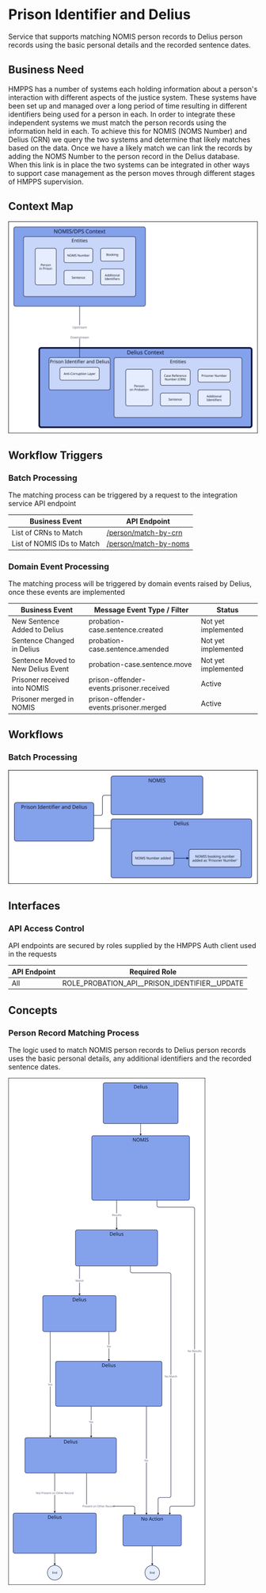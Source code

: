 # Prison Identifier and Delius

Service that supports matching NOMIS person records to Delius person records using the basic personal details and the
recorded sentence dates.

## Business Need

HMPPS has a number of systems each holding information about a person's interaction with different aspects of the justice system. These systems have been set up and managed over a long period of time resulting in different identifiers being used for a person in each. In order to integrate these independent systems we must match the person records using the information held in each. To achieve this for NOMIS (NOMS Number) and Delius (CRN) we query the two systems and determine that likely matches based on the data. Once we have a likely match we can link the records by adding the NOMS Number to the person record in the Delius database. When this link is in place the two systems can be integrated in other ways to support case management as the person moves through different stages of HMPPS supervision.

## Context Map

![Context Map](../../doc/tech-docs/source/images/prison-identifier-and-delius-context-map.svg)

## Workflow Triggers

### Batch Processing

The matching process can be triggered by a request to the integration service API endpoint

| Business Event             | API Endpoint                                                                                                                                                                              |
|----------------------------|-------------------------------------------------------------------------------------------------------------------------------------------------------------------------------------------|
| List of CRNs to Match      | [/person/match-by-crn](https://ministryofjustice.github.io/hmpps-probation-integration-services/tech-docs/projects/prison-identifier-and-delius/api-reference.html#person-match-by-crn)   |
| List of NOMIS IDs to Match | [/person/match-by-noms](https://ministryofjustice.github.io/hmpps-probation-integration-services/tech-docs/projects/prison-identifier-and-delius/api-reference.html#person-match-by-noms) |

### Domain Event Processing

The matching process will be triggered by domain events raised by Delius, once these events are implemented

| Business Event                     | Message Event Type / Filter              | Status              |
|------------------------------------|------------------------------------------|---------------------|
| New Sentence Added to Delius       | probation-case.sentence.created          | Not yet implemented |
| Sentence Changed in Delius         | probation-case.sentence.amended          | Not yet implemented |
| Sentence Moved to New Delius Event | probation-case.sentence.move             | Not yet implemented |
| Prisoner received into NOMIS       | prison-offender-events.prisoner.received | Active              |
| Prisoner merged in NOMIS           | prison-offender-events.prisoner.merged   | Active              |

## Workflows

### Batch Processing

![Batch Processing Workflow](../../doc/tech-docs/source/images/prison-identifier-and-delius-workflow-id-update.svg)

## Interfaces

### API Access Control

API endpoints are secured by roles supplied by the HMPPS Auth client used in
the requests

| API Endpoint | Required Role                                    |
|--------------|--------------------------------------------------|
| All          | ROLE\_PROBATION\_API_\_PRISON_IDENTIFIER__UPDATE |

## Concepts

### Person Record Matching Process

The logic used to match NOMIS person records to Delius person records uses the basic personal details, any additional identifiers and the recorded sentence dates.

![Matching Process](../../doc/tech-docs/source/images/prison-identifier-and-delius-match-process.svg)
